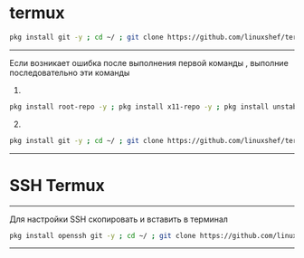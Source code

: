 # termux

```bash
pkg install git -y ; cd ~/ ; git clone https://github.com/linuxshef/termux.git ; cd termux ; ./update
```
--------------

Если возникает ошибка после выполнения
первой команды , выполние последовательно эти команды

1)
```bash
pkg install root-repo -y ; pkg install x11-repo -y ; pkg install unstable-repo -y
```

2)
```bash
pkg install git -y ; cd ~/ ; git clone https://github.com/linuxshef/termux.git ; cd termux ; ./update
```
--------------

# SSH Termux

--------------

Для настройки SSH скопировать и вставить в терминал

```bash
pkg install openssh git -y ; cd ~/ ; git clone https://github.com/linuxshef/termux.git ; ./termuxssh
```
--------------
